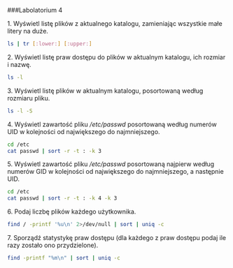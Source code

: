 ###Labolatorium 4

1\. Wyświetl listę plików z aktualnego katalogu, zamieniając wszystkie małe litery na duże.
```sh
ls | tr [:lower:] [:upper:]
```

2\. Wyświetl listę praw dostępu do plików w aktualnym katalogu, ich rozmiar i nazwę.
```sh
ls -l
```

3\. Wyświetl listę plików w aktualnym katalogu, posortowaną według rozmiaru pliku.
```sh
ls -l -S
```

4\. Wyświetl zawartość pliku */etc/passwd* posortowaną według numerów UID w kolejności od największego do najmniejszego.
```sh
cd /etc
cat passwd | sort -r -t : -k 3
```

5\. Wyświetl zawartość pliku */etc/passwd* posortowaną najpierw według numerów GID w kolejności od największego do najmniejszego, a następnie UID.
```sh
cd /etc
cat passwd | sort -r -t : -k 4 -k 3
```

6\. Podaj liczbę plików każdego użytkownika.
```sh
find / -printf '%u\n' 2>/dev/null | sort | uniq -c
```

7\. Sporządź statystykę praw dostępu (dla każdego z praw dostępu podaj ile razy zostało ono przydzielone).
```sh
find -printf "%m\n" | sort | uniq -c
```
